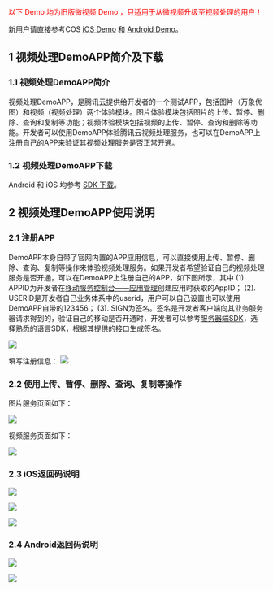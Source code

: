 <font color="red">以下 Demo 均为旧版微视频 Demo ，只适用于从微视频升级至视频处理的用户！</font>

新用户请直接参考COS [iOS Demo](https://cloud.tencent.com/document/product/436/6530) 和 [Android Demo](https://cloud.tencent.com/document/product/436/6517)。

## 1	视频处理DemoAPP简介及下载

### 1.1 视频处理DemoAPP简介
视频处理DemoAPP，是腾讯云提供给开发者的一个测试APP，包括图片（万象优图）和视频（视频处理）两个体验模块。图片体验模块包括图片的上传、暂停、删除、查询和复制等功能；视频体验模块包括视频的上传、暂停、查询和删除等功能。开发者可以使用DemoAPP体验腾讯云视频处理服务，也可以在DemoAPP上注册自己的APP来验证其视频处理服务是否正常开通。 

### 1.2 视频处理DemoAPP下载
Android 和 iOS 均参考 [SDK 下载](https://cloud.tencent.com/document/product/314/3499)。

## 2	视频处理DemoAPP使用说明
### 2.1	注册APP
DemoAPP本身自带了官网内置的APP应用信息，可以直接使用上传、暂停、删除、查询、复制等操作来体验视频处理服务。如果开发者希望验证自己的视频处理服务是否开通，可以在DemoAPP上注册自己的APP，如下图所示，其中
(1). APPID为开发者在[移动服务控制台——应用管理](http://app.qcloud.com/)创建应用时获取的AppID；
(2). USERID是开发者自己业务体系中的userid，用户可以自己设置也可以使用DemoAPP自带的123456；
(3). SIGN为签名。签名是开发者客户端向其业务服务器请求得到的，验证自己的移动是否开通时，开发者可以参考[服务器端SDK](http://cloud.tencent.com/doc/product/314/SDK%E4%B8%8B%E8%BD%BD)，选择熟悉的语言SDK，根据其提供的接口生成签名。

![](http://qzonestyle.gtimg.cn/qzone/vas/opensns/res/img/demo-1.jpg)

填写注册信息：
![](http://qzonestyle.gtimg.cn/qzone/vas/opensns/res/img/demo-2.jpg)

### 2.2	使用上传、暂停、删除、查询、复制等操作
图片服务页面如下：

![](http://qzonestyle.gtimg.cn/qzone/vas/opensns/res/img/demo-3.jpg)

视频服务页面如下：

![](http://qzonestyle.gtimg.cn/qzone/vas/opensns/res/img/demo-4.jpg)

### 2.3	iOS返回码说明
![](http://qzonestyle.gtimg.cn/qzone/vas/opensns/res/img/demo-5.jpg)

![](http://qzonestyle.gtimg.cn/qzone/vas/opensns/res/img/demo-6.jpg)

![](http://qzonestyle.gtimg.cn/qzone/vas/opensns/res/img/demo-7.jpg)

### 2.4	Android返回码说明
![](http://qzonestyle.gtimg.cn/qzone/vas/opensns/res/img/demo-8.jpg)

![](http://qzonestyle.gtimg.cn/qzone/vas/opensns/res/img/demo-9.jpg)
